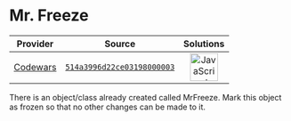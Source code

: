 [_metadata_:generated]: - "true"

# Mr. Freeze

<!-- INFO TABLE BEGIN -->

| Provider                                        | Source                                                                               | Solutions                                                                                                                                                    |
| :---------------------------------------------: | :----------------------------------------------------------------------------------: | :----------------------------------------------------------------------------------------------------------------------------------------------------------: |
| [Codewars](../../../docs/providers/Codewars.md) | [`514a3996d22ce03198000003`](https://www.codewars.com/kata/514a3996d22ce03198000003) | [<img src="https://res.cloudinary.com/rascaltwo/image/upload/v1631924076/javascript_ehszr7.svg" alt="JavaScript" title="JavaScript" width="50" />](solve.js) |

<!-- INFO TABLE END -->

There is an object/class already created called MrFreeze.  Mark this object as frozen so that no other changes can be made to it. 

